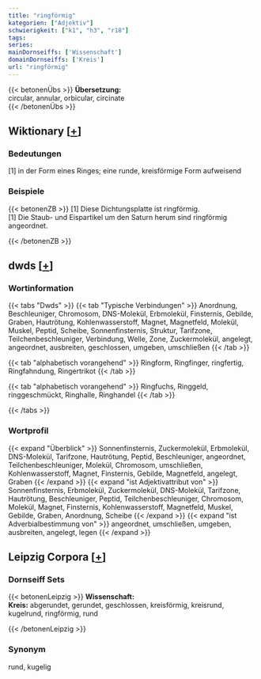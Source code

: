```yaml
---
title: "ringförmig"
kategorien: ["Adjektiv"]
schwierigkeit: ["k1", "h3", "r18"]
tags:
series:
mainDornseiffs: ['Wissenschaft']
domainDornseiffs: ['Kreis']
url: "ringförmig"
---
```


{{< betonenÜbs >}}
**Übersetzung:**  
circular, annular, orbicular, circinate  
{{< /betonenÜbs >}}

## Wiktionary [[+](https://de.wiktionary.org/wiki/ringförmig)]

### Bedeutungen
[1] in der Form eines Ringes; eine runde, kreisförmige Form aufweisend  

### Beispiele
{{< betonenZB >}}
[1] Diese Dichtungsplatte ist ringförmig.  
[1] Die Staub- und Eispartikel um den Saturn herum sind ringförmig angeordnet.  

{{< /betonenZB >}}


## dwds [[+](https://www.dwds.de/wb/ringförmig)]

### Wortinformation
{{< tabs "Dwds" >}}
{{< tab "Typische Verbindungen" >}}
Anordnung, Beschleuniger, Chromosom, DNS-Molekül, Erbmolekül, Finsternis, Gebilde, Graben, Hautrötung, Kohlenwasserstoff, Magnet, Magnetfeld, Molekül, Muskel, Peptid, Scheibe, Sonnenfinsternis, Struktur, Tarifzone, Teilchenbeschleuniger, Verbindung, Welle, Zone, Zuckermolekül, angelegt, angeordnet, ausbreiten, geschlossen, umgeben, umschließen
{{< /tab >}}

{{< tab "alphabetisch vorangehend" >}}
Ringform, Ringfinger, ringfertig, Ringfahndung, Ringertrikot
{{< /tab >}}

{{< tab "alphabetisch vorangehend" >}}
Ringfuchs, Ringgeld, ringgeschmückt, Ringhalle, Ringhandel
{{< /tab >}}

{{< /tabs >}}

### Wortprofil
{{< expand "Überblick" >}} Sonnenfinsternis, Zuckermolekül, Erbmolekül, DNS-Molekül, Tarifzone, Hautrötung, Peptid, Beschleuniger, angeordnet, Teilchenbeschleuniger, Molekül, Chromosom, umschließen, Kohlenwasserstoff, Magnet, Finsternis, Gebilde, Magnetfeld, angelegt, Graben {{< /expand >}}
{{< expand "ist Adjektivattribut von" >}} Sonnenfinsternis, Erbmolekül, Zuckermolekül, DNS-Molekül, Tarifzone, Hautrötung, Beschleuniger, Peptid, Teilchenbeschleuniger, Chromosom, Molekül, Magnet, Finsternis, Kohlenwasserstoff, Magnetfeld, Muskel, Gebilde, Graben, Anordnung, Scheibe {{< /expand >}}
{{< expand "ist Adverbialbestimmung von" >}} angeordnet, umschließen, umgeben, ausbreiten, angelegt, legen {{< /expand >}}

## Leipzig Corpora [[+](https://corpora.uni-leipzig.de/en/res?word=ringförmig&corpusId=deu_newscrawl-public_2018)]

### Dornseiff Sets
{{< betonenLeipzig >}}
**Wissenschaft:**  
**Kreis:** abgerundet, gerundet, geschlossen, kreisförmig, kreisrund, kugelrund, ringförmig, rund  

{{< /betonenLeipzig >}}

### Synonym
rund, kugelig

